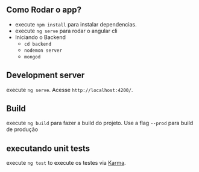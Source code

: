 
## Como Rodar o  app?
- execute `npm install` para instalar dependencias.
- execute `ng serve` para rodar o angular cli
- Iniciando o Backend
  - `cd backend` 
  - `nodemon server` 
  - `mongod` 

## Development server

execute `ng serve`. Acesse `http://localhost:4200/`. 

## Build

execute `ng build` para fazer a build do projeto. Use a flag `--prod` para build de produção

## executando unit tests

execute `ng test` to execute os testes via [Karma](https://karma-runner.github.io).

